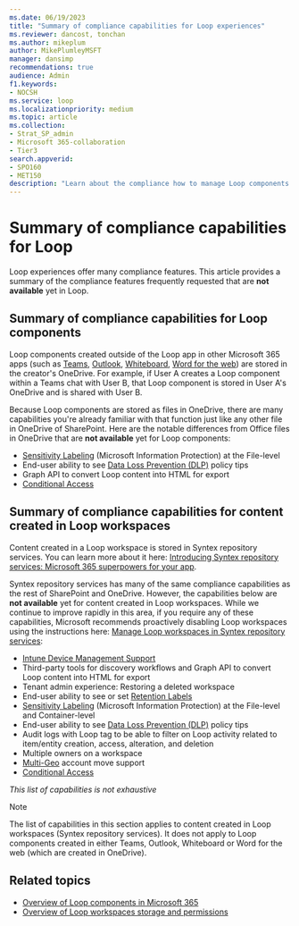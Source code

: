 ```yaml
---
ms.date: 06/19/2023
title: "Summary of compliance capabilities for Loop experiences"
ms.reviewer: dancost, tonchan
ms.author: mikeplum
author: MikePlumleyMSFT
manager: dansimp
recommendations: true
audience: Admin
f1.keywords:
- NOCSH
ms.service: loop
ms.localizationpriority: medium
ms.topic: article
ms.collection:
- Strat_SP_admin
- Microsoft 365-collaboration
- Tier3
search.appverid:
- SPO160
- MET150
description: "Learn about the compliance how to manage Loop components capabilities for Loop experiences."
---
```


# Summary of compliance capabilities for Loop

Loop experiences offer many compliance features. This article provides a summary of the compliance features frequently requested that are **not available** yet in Loop.

## Summary of compliance capabilities for Loop components

Loop components created outside of the Loop app in other Microsoft 365 apps (such as [Teams](https://support.microsoft.com/office/first-things-to-know-about-loop-components-in-microsoft-teams-ee2a584b-5785-4dd6-8a2d-956131a29c81), [Outlook](https://support.microsoft.com/office/use-loop-components-in-outlook-9b47c279-011d-4042-bd7f-8bbfca0cb136), [Whiteboard](https://support.microsoft.com/office/loop-components-in-whiteboard-c5f08f54-995e-473e-be6e-7f92555da347), [Word for the web](https://support.microsoft.com/office/use-loop-components-in-word-for-the-web-645cc20d-5c98-4bdb-b559-380c5a27c5e5)) are stored in the creator's OneDrive. For example, if User A creates a Loop component within a Teams chat with User B, that Loop component is stored in User A's OneDrive and is shared with User B.

Because Loop components are stored as files in OneDrive, there are many capabilities you're already familiar with that function just like any other file in OneDrive of SharePoint. Here are the notable differences from Office files in OneDrive that are **not available** yet for Loop components:

- [Sensitivity Labeling](/microsoft-365/compliance/information-protection) (Microsoft Information Protection) at the File-level
- End-user ability to see [Data Loss Prevention (DLP)](/microsoft-365/compliance/dlp-learn-about-dlp) policy tips
- Graph API to convert Loop content into HTML for export
- [Conditional Access](/azure/active-directory/conditional-access/overview) 

## Summary of compliance capabilities for content created in Loop workspaces

Content created in a Loop workspace is stored in Syntex repository services. You can learn more about it here: [Introducing Syntex repository services: Microsoft 365 superpowers for your app](https://devblogs.microsoft.com/microsoft365dev/introducing-syntex-repository-services-microsoft-365-superpowers-for-your-app/).

Syntex repository services has many of the same compliance capabilities as the rest of SharePoint and OneDrive. However, the capabilities below are **not available** yet for content created in Loop workspaces. While we continue to improve rapidly in this area, if you require any of these capabilities, Microsoft recommends proactively disabling Loop workspaces using the instructions here: [Manage Loop workspaces in Syntex repository services](/microsoft-365/loop/loop-workspaces-configuration):

- [Intune Device Management Support](/mem/intune/remote-actions/device-management)
- Third-party tools for discovery workflows and Graph API to convert Loop content into HTML for export
- Tenant admin experience: Restoring a deleted workspace
- End-user ability to see or set [Retention Labels](/microsoft-365/compliance/retention-policies-sharepoint)
- [Sensitivity Labeling](/microsoft-365/compliance/information-protection) (Microsoft Information Protection) at the File-level and Container-level
- End-user ability to see [Data Loss Prevention (DLP)](/microsoft-365/compliance/dlp-learn-about-dlp) policy tips
- Audit logs with Loop tag to be able to filter on Loop activity related to item/entity creation, access, alteration, and deletion
- Multiple owners on a workspace
- [Multi-Geo](/microsoft-365/enterprise/microsoft-365-multi-geo) account move support
- [Conditional Access](/azure/active-directory/conditional-access/overview) 

*This list of capabilities is not exhaustive*

> [!NOTE]
> The list of capabilities in this section applies to content created in Loop workspaces (Syntex repository services). It does not apply to Loop components created in either Teams, Outlook, Whiteboard or Word for the web (which are created in OneDrive).

## Related topics

- [Overview of Loop components in Microsoft 365](/microsoft-365/loop/loop-components-teams)
- [Overview of Loop workspaces storage and permissions](/microsoft-365/loop/loop-workspaces-storage-permission)
